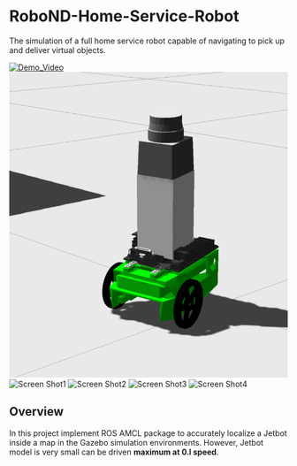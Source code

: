 # RoboND-Home-Service-Robot
 The simulation of a full home service robot capable of navigating to pick up and deliver virtual objects. 

[![Demo_Video](/videos/RoboND-Robot-Where-Am-I_3.gif)](https://youtu.be/ekG1Bm4HrC4)
![Jetbot_Model2](images/jetbot1_small.png)  
![Screen Shot1](images/amcl_screen_shot01.jpg) 
![Screen Shot2](images/amcl_screen_shot02.jpg) 
![Screen Shot3](images/amcl_screen_shot03.jpg) 
![Screen Shot4](images/amcl_screen_shot04.jpg) 
## Overview  
In this project implement ROS AMCL package to accurately localize a Jetbot inside a map in the Gazebo simulation environments.
However, Jetbot model is very small can be driven **maximum at 0.l speed**.
